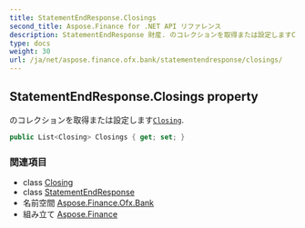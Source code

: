 ```yaml
---
title: StatementEndResponse.Closings
second_title: Aspose.Finance for .NET API リファレンス
description: StatementEndResponse 財産. のコレクションを取得または設定しますClosing.
type: docs
weight: 30
url: /ja/net/aspose.finance.ofx.bank/statementendresponse/closings/
---
```

## StatementEndResponse.Closings property

のコレクションを取得または設定します[`Closing`](../../closing/).

```csharp
public List<Closing> Closings { get; set; }
```

### 関連項目

* class [Closing](../../closing/)
* class [StatementEndResponse](../)
* 名前空間 [Aspose.Finance.Ofx.Bank](../../statementendresponse/)
* 組み立て [Aspose.Finance](../../../)


